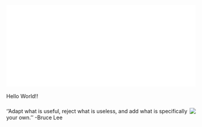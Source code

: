 <img src="https://github.com/reeveng/reeveng/blob/master/svg.svg" alt="Hey I'm juice mit apfeln drin, a.k.a. apple juice"/>
<p align="left">Hello World!!</p>

###

<img align="right" height="200" src="https://upload.wikimedia.org/wikipedia/commons/thumb/c/ca/Bruce_Lee_1973.jpg/250px-Bruce_Lee_1973.jpg"  />

###

<p align="left">‘’Adapt what is useful, reject what is useless, and add what is specifically your own.’’ -Bruce Lee</p>

###

